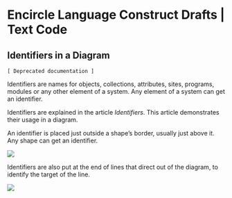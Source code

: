 ﻿Encircle Language Construct Drafts | Text Code
==============================================

Identifiers in a Diagram
------------------------

`[ Deprecated documentation ]`

Identifiers are names for objects, collections, attributes, sites, programs, modules or any other element of a system. Any element of a system can get an identifier.

Identifiers are explained in the article *Identifiers*. This article demonstrates their usage in a diagram.

An identifier is placed just outside a shape’s border, usually just above it.
Any shape can get an identifier.

![](images/1.2.%20Identifiers%20in%20a%20Diagram.001.png)

Identifiers are also put at the end of lines that direct out of the diagram, to identify the target of the line.

![](images/1.2.%20Identifiers%20in%20a%20Diagram.002.png)
